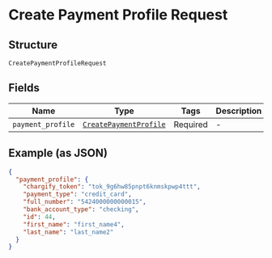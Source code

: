 
# Create Payment Profile Request

## Structure

`CreatePaymentProfileRequest`

## Fields

| Name | Type | Tags | Description |
|  --- | --- | --- | --- |
| `payment_profile` | [`CreatePaymentProfile`](../../doc/models/create-payment-profile.md) | Required | - |

## Example (as JSON)

```json
{
  "payment_profile": {
    "chargify_token": "tok_9g6hw85pnpt6knmskpwp4ttt",
    "payment_type": "credit_card",
    "full_number": "5424000000000015",
    "bank_account_type": "checking",
    "id": 44,
    "first_name": "first_name4",
    "last_name": "last_name2"
  }
}
```

